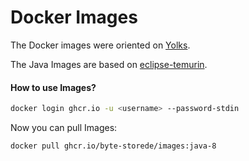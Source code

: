 # Docker Images

The Docker images were oriented on [Yolks](https://github.com/pterodactyl/yolks/tree/master).

The Java Images are based
on [eclipse-temurin](https://github.com/docker-library/repo-info/tree/master/repos/eclipse-temurin/local).


#### How to use Images?

```bash
docker login ghcr.io -u <username> --password-stdin
```

Now you can pull Images:

```bash
docker pull ghcr.io/byte-storede/images:java-8
```
